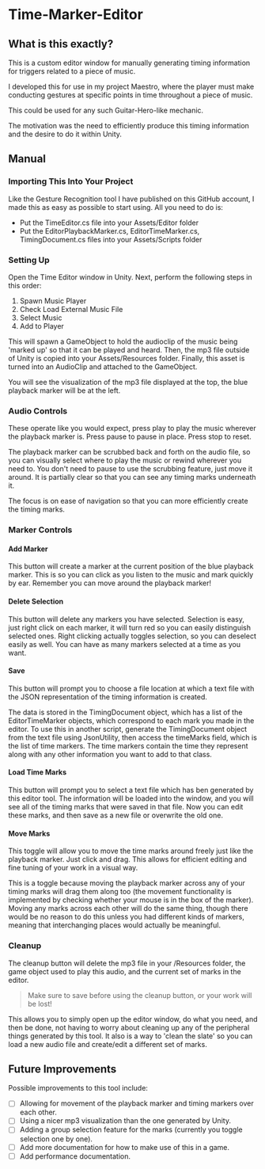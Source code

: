 # Time-Marker-Editor

## What is this exactly?
This is a custom editor window for manually generating timing information for triggers related to a piece of music.

I developed this for use in my project Maestro, where the player must make conducting gestures at specific points in time throughout a piece of music.

This could be used for any such Guitar-Hero-like mechanic. 

The motivation was the need to efficiently produce this timing information and the desire to do it within Unity.

## Manual

### Importing This Into Your Project
Like the Gesture Recognition tool I have published on this GitHub account, I made this as easy as possible to start using. All you need to do is:
- Put the TimeEditor.cs file into your Assets/Editor folder
- Put the EditorPlaybackMarker.cs, EditorTimeMarker.cs, TimingDocument.cs files into your Assets/Scripts folder

### Setting Up
Open the Time Editor window in Unity. Next, perform the following steps in this order:
1. Spawn Music Player
2. Check Load External Music File
3. Select Music
4. Add to Player

This will spawn a GameObject to hold the audioclip of the music being 'marked up' so that it can be played and heard. Then, the mp3 file outside of Unity is copied into your Assets/Resources folder. Finally, this asset is turned into an AudioClip and attached to the GameObject. 

You will see the visualization of the mp3 file displayed at the top, the blue playback marker will be at the left.

### Audio Controls
These operate like you would expect, press play to play the music wherever the playback marker is. Press pause to pause in place. Press stop to reset.

The playback marker can be scrubbed back and forth on the audio file, so you can visually select where to play the music or rewind wherever you need to. You don't need to pause to use the scrubbing feature, just move it around. It is partially clear so that you can see any timing marks underneath it. 

The focus is on ease of navigation so that you can more efficiently create the timing marks.

### Marker Controls
#### **Add Marker**
This button will create a marker at the current position of the blue playback marker. This is so you can click as you listen to the music and mark quickly by ear. Remember you can move around the playback marker!

#### **Delete Selection**
This button will delete any markers you have selected. Selection is easy, just right click on each marker, it will turn red so you can easily distinguish selected ones. Right clicking actually toggles selection, so you can deselect easily as well. You can have as many markers selected at a time as you want.

#### **Save**
This button will prompt you to choose a file location at which a text file with the JSON representation of the timing information is created.

The data is stored in the TimingDocument object, which has a list of the EditorTimeMarker objects, which correspond to each mark you made in the editor. To use this in another script, generate the TimingDocument object from the text file using JsonUtility, then access the timeMarks field, which is the list of time markers. The time markers contain the time they represent along with any other information you want to add to that class.

#### **Load Time Marks**
This button will prompt you to select a text file which has ben generated by this editor tool. The information will be loaded into the window, and you will see all of the timing marks that were saved in that file. Now you can edit these marks, and then save as a new file or overwrite the old one.

#### **Move Marks**
This toggle will allow you to move the time marks around freely just like the playback marker. Just click and drag. This allows for efficient editing and fine tuning of your work in a visual way. 

This is a toggle because moving the playback marker across any of your timing marks will drag them along too (the movement functionality is implemented by checking whether your mouse is in the box of the marker). Moving any marks across each other will do the same thing, though there would be no reason to do this unless you had different kinds of markers, meaning that interchanging places would actually be meaningful.

### Cleanup
The cleanup button will delete the mp3 file in your /Resources folder, the game object used to play this audio, and the current set of marks in the editor. 

>Make sure to save before using the cleanup button, or your work will be lost!

This allows you to simply open up the editor window, do what you need, and then be done, not having to worry about cleaning up any of the peripheral things generated by this tool. It also is a way to 'clean the slate' so you can load a new audio file and create/edit a different set of marks.

## Future Improvements
Possible improvements to this tool include:
- [ ] Allowing for movement of the playback marker and timing markers over each other.
- [ ] Using a nicer mp3 visualization than the one generated by Unity.
- [ ] Adding a group selection feature for the marks (currently you toggle selection one by one).
- [ ] Add more documentation for how to make use of this in a game.
- [ ] Add performance documentation.
